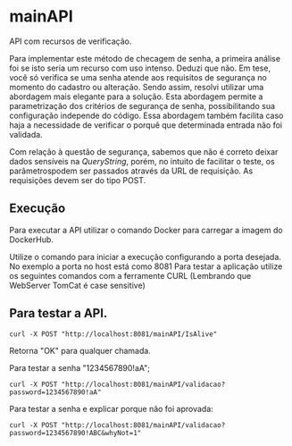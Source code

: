 # mainAPI
API com recursos de verificação.

Para implementar este método  de checagem de senha, a primeira análise foi se isto seria um recurso com uso intenso. Deduzi que não. Em tese, você só verifica se uma  senha atende aos requisitos de segurança no momento do cadastro ou alteração. Sendo assim, resolvi utilizar uma abordagem mais elegante para a solução. Esta abordagem permite a parametrização dos critérios de segurança de senha, possibilitando sua configuração independe do código. Essa abordagem também facilita caso haja a necessidade de verificar o porquê que determinada entrada não foi validada.

Com relação à questão de segurança, sabemos que não é correto deixar dados sensíveis na _QueryString_, porém, no intuito de facilitar o teste, os parâmetrospodem ser  passados através da URL de requisição. As requisições devem ser do tipo POST.

## Execução
Para executar a API utilizar o comando Docker para carregar a imagem do DockerHub.


Utilize o comando para iniciar a execução configurando a porta desejada. No exemplo a porta no host está como 8081
Para testar a aplicação utilize os seguintes comandos com a ferramente CURL (Lembrando que WebServer  TomCat é case sensitive)

## Para testar a API.
```
curl -X POST "http://localhost:8081/mainAPI/IsAlive"
```
Retorna "OK" para qualquer chamada.

Para testar a senha "1234567890!aA";
```
curl -X POST "http://localhost:8081/mainAPI/validacao?password=1234567890!aA"
```

Para testar a senha e explicar porque não foi aprovada:
```
curl -X POST "http://localhost:8081/mainAPI/validacao?password=1234567890!ABC&whyNot=1"
```
